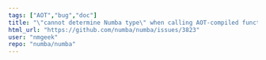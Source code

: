 ```yaml
---
tags: ["AOT","bug","doc"]
title: "\"cannot determine Numba type\" when calling AOT-compiled function from AOT-compiled function"
html_url: "https://github.com/numba/numba/issues/3823"
user: "nmgeek"
repo: "numba/numba"
---
```


